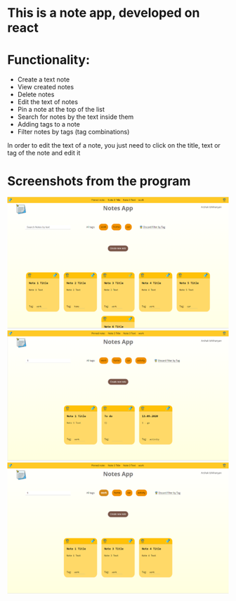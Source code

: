 # This is a note app, developed on react

# Functionality:
- Create a text note
- View created notes
- Delete notes
- Edit the text of notes
- Pin a note at the top of the list
- Search for notes by the text inside them
- Adding tags to a note
- Filter notes by tags (tag combinations)

In order to edit the text of a note, you just need to click on the title, text or tag of the note and edit it

# Screenshots from the program

![image1](https://github.com/arshak0/react-note-app/blob/main/public/screenshots%20from%20app/Screenshot_1.png)
![image2](https://github.com/arshak0/react-note-app/blob/main/public/screenshots%20from%20app/Screenshot_2.png)
![image3](https://github.com/arshak0/react-note-app/blob/main/public/screenshots%20from%20app/Screenshot_3.png)
